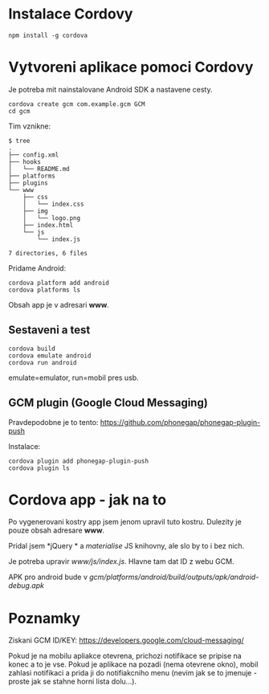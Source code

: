 Instalace Cordovy
=================

```npm install -g cordova```


Vytvoreni aplikace pomoci Cordovy
=================================

Je potreba mit nainstalovane Android SDK a nastavene cesty.

```
cordova create gcm com.example.gcm GCM
cd gcm
```

Tim vznikne:

```
$ tree
.
├── config.xml
├── hooks
│   └── README.md
├── platforms
├── plugins
└── www
    ├── css
    │   └── index.css
    ├── img
    │   └── logo.png
    ├── index.html
    └── js
        └── index.js

7 directories, 6 files
```

Pridame Android:

```
cordova platform add android
cordova platforms ls
```

Obsah app je v adresari **www**.

Sestaveni a test
----------------

```
cordova build
cordova emulate android
cordova run android

```

emulate=emulator, run=mobil pres usb.

GCM plugin (Google Cloud Messaging)
-----------------------------------

Pravdepodobne je to tento: https://github.com/phonegap/phonegap-plugin-push

Instalace:

```
cordova plugin add phonegap-plugin-push
cordova plugin ls
```


Cordova app - jak na to
=======================

Po vygenerovani kostry app jsem jenom upravil tuto kostru. Dulezity je pouze obsah adresare **www**.

Pridal jsem *jQuery * a *materialise* JS knihovny, ale slo by to i bez nich.

Je potreba upravir *www/js/index.js*. Hlavne tam dat ID z webu GCM.

APK pro android bude v *gcm/platforms/android/build/outputs/apk/android-debug.apk*


Poznamky
=======

Ziskani GCM ID/KEY: https://developers.google.com/cloud-messaging/

Pokud je na mobilu apliakce otevrena, prichozi notifikace se pripise na konec a to je vse. Pokud je aplikace na pozadi (nema otevrene okno), mobil zahlasi notifikaci a prida ji do notifiakcniho menu (nevim jak se to jmenuje - proste jak se stahne horni lista dolu...).



